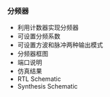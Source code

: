 ### 分频器
* 利用计数器实现分频器
* 可设置分频系数
* 可设置方波和脉冲两种输出模式
* 分频器框图
![]()
* 端口说明
* 仿真结果
![]()
* RTL Schematic
![]()
* Synthesis Schematic
![]()
